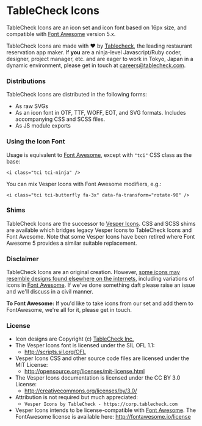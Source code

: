 # TableCheck Icons

TableCheck Icons are an icon set and icon font based on 16px size, and compatible with [Font Awesome](https://fontawesome.com) version 5.x.

TableCheck Icons are made with ❤ by [Tablecheck](https://corp.tablecheck.com), the leading restaurant reservation app maker.
If **you** are a ninja-level Javascript/Ruby coder, designer, project manager, etc. and are eager to work in Tokyo, Japan
in a dynamic environment, please get in touch at [careers@tablecheck.com](mailto:careers@tablecheck.com).

### Distributions

TableCheck Icons are distributed in the following forms:

* As raw SVGs
* As an icon font in OTF, TTF, WOFF, EOT, and SVG formats. Includes accompanying CSS and SCSS files.
* As JS module exports

### Using the Icon Font

Usage is equivalent to [Font Awesome](http://fontawesome.com), except with `"tci"` CSS class as the base:

```
<i class="tci tci-ninja" />
```

You can mix Vesper Icons with Font Awesome modifiers, e.g.:

```
<i class="tci tci-butterfly fa-3x" data-fa-transform="rotate-90" />
```

### Shims

TableCheck Icons are the successor to [Vesper Icons](https://github.com/tablecheck/vesper-icons).
CSS and SCSS shims are available which bridges legacy Vesper Icons to TableCheck Icons and Font Awesome.
Note that some Vesper Icons have been retired where Font Awesome 5 provides a similar suitable replacement.

### Disclaimer

TableCheck Icons are an original creation. However, [some icons may resemble designs found elsewhere
on the internets](http://www.hanselman.com/blog/ThereIsOnlyOneCloudIconInTheEntireUniverse.aspx),
including variations of icons in [Font Awesome](http://fontawesome.io/).
If we've done something daft please raise an issue and we'll discuss in a civil manner.

**To Font Awesome:** If you'd like to take icons from our set and add them to FontAwesome,
we're all for it, please get in touch.

### License

- Icon designs are Copyright (c) [TableCheck Inc.](https://corp.tablecheck.com)
- The Vesper Icons font is licensed under the SIL OFL 1.1:
  - http://scripts.sil.org/OFL
- Vesper Icons CSS and other source code files are licensed under the MIT License:
  - http://opensource.org/licenses/mit-license.html
- The Vesper Icons documentation is licensed under the CC BY 3.0 License:
  - http://creativecommons.org/licenses/by/3.0/
- Attribution is not required but much appreciated:
  - `Vesper Icons by TableCheck - https://corp.tablecheck.com`
- Vesper Icons intends to be license-compatible with [Font Awesome](http://fontawesome.io/). The FontAwesome license is available here: http://fontawesome.io/license
